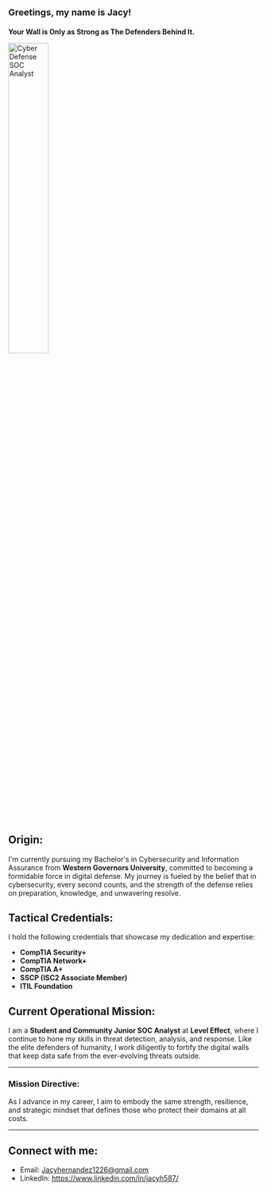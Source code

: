 <h2 style="font-size: 18px;"><b>Greetings, my name is Jacy!</b></h2>

<h3 style="font-size: 14px;"><b>Your Wall is Only as Strong as The Defenders Behind It.</b></h3>

<img src="https://github.com/user-attachments/assets/696eb9dd-4067-4a2e-914d-193618d0807c" alt="Cyber Defense SOC Analyst" style="width:40%; height:auto;">

## Origin:
I'm currently pursuing my Bachelor's in Cybersecurity and Information Assurance from **Western Governors University**, committed to becoming a formidable force in digital defense. My journey is fueled by the belief that in cybersecurity, every second counts, and the strength of the defense relies on preparation, knowledge, and unwavering resolve.

## Tactical Credentials:
I hold the following credentials that showcase my dedication and expertise:
- **CompTIA Security+**
- **CompTIA Network+**
- **CompTIA A+**
- **SSCP (ISC2 Associate Member)**
- **ITIL Foundation**

## Current Operational Mission:
I am a **Student and Community Junior SOC Analyst** at **Level Effect**, where I continue to hone my skills in threat detection, analysis, and response. Like the elite defenders of humanity, I work diligently to fortify the digital walls that keep data safe from the ever-evolving threats outside.

---

### Mission Directive:
As I advance in my career, I aim to embody the same strength, resilience, and strategic mindset that defines those who protect their domains at all costs. 

---

## Connect with me:
- Email: Jacyhernandez1226@gmail.com
- LinkedIn: https://www.linkedin.com/in/jacyh587/


